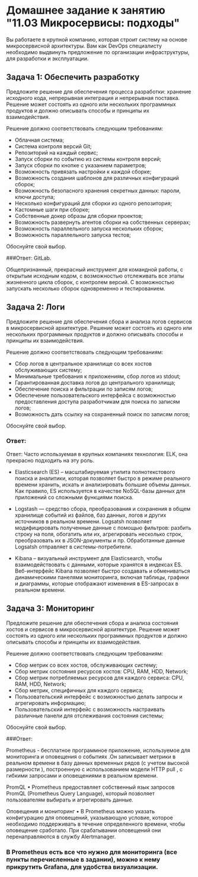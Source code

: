 # Домашнее задание к занятию "11.03 Микросервисы: подходы"

Вы работаете в крупной компанию, которая строит систему на основе микросервисной архитектуры.
Вам как DevOps специалисту необходимо выдвинуть предложение по организации инфраструктуры, для разработки и эксплуатации.


## Задача 1: Обеспечить разработку

Предложите решение для обеспечения процесса разработки: хранение исходного кода, непрерывная интеграция и непрерывная поставка. 
Решение может состоять из одного или нескольких программных продуктов и должно описывать способы и принципы их взаимодействия.

Решение должно соответствовать следующим требованиям:
- Облачная система;
- Система контроля версий Git;
- Репозиторий на каждый сервис;
- Запуск сборки по событию из системы контроля версий;
- Запуск сборки по кнопке с указанием параметров;
- Возможность привязать настройки к каждой сборке;
- Возможность создания шаблонов для различных конфигураций сборок;
- Возможность безопасного хранения секретных данных: пароли, ключи доступа;
- Несколько конфигураций для сборки из одного репозитория;
- Кастомные шаги при сборке;
- Собственные докер образы для сборки проектов;
- Возможность развернуть агентов сборки на собственных серверах;
- Возможность параллельного запуска нескольких сборок;
- Возможность параллельного запуска тестов;

Обоснуйте свой выбор.

###Ответ: GitLab.

Общепризнанный, прекрасный инструмент для командной работы, с открытым исходным кодом, с возможностью отслеживать все этапы жизненного цикла сборок, с контролем версий. С возможностью запускать несколько сборок одновременно и тестированием.

## Задача 2: Логи

Предложите решение для обеспечения сбора и анализа логов сервисов в микросервисной архитектуре.
Решение может состоять из одного или нескольких программных продуктов и должно описывать способы и принципы их взаимодействия.

Решение должно соответствовать следующим требованиям:
- Сбор логов в центральное хранилище со всех хостов обслуживающих систему;
- Минимальные требования к приложениям, сбор логов из stdout;
- Гарантированная доставка логов до центрального хранилища;
- Обеспечение поиска и фильтрации по записям логов;
- Обеспечение пользовательского интерфейса с возможностью предоставления доступа разработчикам для поиска по записям логов;
- Возможность дать ссылку на сохраненный поиск по записям логов;

Обоснуйте свой выбор.
### Ответ:
Ответ: 
Часто используемая в крупных компаниях технология: ELK, она прекрасно подходить на эту роль.

* Elasticsearch (ES) – масштабируемая утилита полнотекстового поиска и аналитики, которая позволяет быстро в режиме реального времени хранить, искать и анализировать большие объемы данных. Как правило, ES используется в качестве NoSQL-базы данных для приложений со сложными функциями поиска.

* Logstash — средство сбора, преобразования и сохранения в общем хранилище событий из файлов, баз данных, логов и других источников в реальном времени.  Logsatsh позволяет модифицировать полученные данные с помощью фильтров: разбить строку на поля, обогатить или их, агрегировать несколько строк, преобразовать их в JSON-документы и пр. Обработанные данные Logsatsh отправляет в системы-потребители.

* Kibana – визуальный инструмент для Elasticsearch, чтобы взаимодействовать с данными, которые хранятся в индексах ES. Веб-интерфейс Kibana позволяет быстро создавать и обмениваться динамическими панелями мониторинга, включая таблицы, графики и диаграммы, которые отображают изменения в ES-запросах в реальном времени.



## Задача 3: Мониторинг

Предложите решение для обеспечения сбора и анализа состояния хостов и сервисов в микросервисной архитектуре.
Решение может состоять из одного или нескольких программных продуктов и должно описывать способы и принципы их взаимодействия.

Решение должно соответствовать следующим требованиям:
- Сбор метрик со всех хостов, обслуживающих систему;
- Сбор метрик состояния ресурсов хостов: CPU, RAM, HDD, Network;
- Сбор метрик потребляемых ресурсов для каждого сервиса: CPU, RAM, HDD, Network;
- Сбор метрик, специфичных для каждого сервиса;
- Пользовательский интерфейс с возможностью делать запросы и агрегировать информацию;
- Пользовательский интерфейс с возможность настраивать различные панели для отслеживания состояния системы;

Обоснуйте свой выбор.

###Ответ: 

Prometheus - бесплатное программное приложение, используемое для мониторинга и оповещения о событиях .Он записывает метрики в реальном времени в базу данных временных рядов (с учетом высокой размерности ), построенную с использованием модели HTTP pull , с гибкими запросами и оповещениями в реальном времени.

PromQL
•	Prometheus предоставляет собственный язык запросов PromQL (Prometheus Query Language), который позволяет пользователям выбирать и агрегировать данные. 

Оповещения и мониторинг
•  В Prometheus можно указать конфигурацию для оповещений, указывающую условие, которое необходимо поддерживать в течение определенного времени, чтобы оповещение сработало. При срабатывании оповещений они перенаправляются в службу Alertmanager.

### В Prometheus есть все что нужно для мониторинга (все пункты перечисленные в задании), можно к нему прикрутить Grafana, для удобства визуализации.
